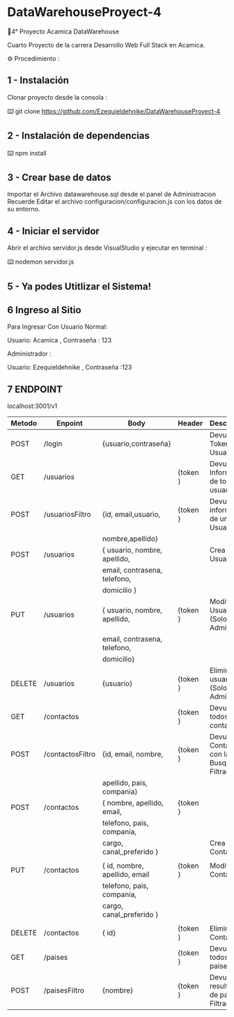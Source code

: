 # DataWarehouseProyect-4
 
🔧4° Proyecto Acamica DataWarehouse

Cuarto Proyecto de la carrera Desarrollo Web Full Stack en Acamica.

⚙️ Procedimiento :

## 1 - Instalación 

Clonar proyecto desde la consola :

⌨️ git clone https://github.com/Ezequieldehnike/DataWarehouseProyect-4

## 2 - Instalación de dependencias 

⌨️ npm install

## 3 - Crear base de datos 

Importar el Archivo datawarehouse.sql desde el panel de Administracion
Recuerde Editar el archivo configuracion/configuracion.js con los datos de su entorno.

## 4 - Iniciar el servidor 

Abrir el archivo servidor.js desde VisualStudio y ejecutar en terminal :

⌨️ nodemon servidor.js

## 5 - Ya podes Utitlizar el Sistema!

## 6 Ingreso al Sitio

Para Ingresar Con Usuario Normal:

Usuario: Acamica , Contraseña : 123

Administrador :

Usuario: Ezequieldehnike , Contraseña :123

## 7 ENDPOINT

localhost:3001/v1

| Metodo |       Enpoint      |           Body	        	|           Header	        	|                  Descripcion                           |
|--------|--------------------|-----------------------------|-------------------------------|--------------------------------------------------------|
|  POST  | /login             |{usuario,contraseña}		    |                   		    | Devuelve el Token del Usuario                          |
|   GET  | /usuarios          |                   		    |           {token }    		| Devuelve Informacion de todos los usuarios             |
|  POST  | /usuariosFiltro    |{id, email,usuario,   |           {token }    		| Devuelve informacion de un Usuario 					 |
|        |                    | nombre,apellido}  |                               |                                                        |
|  POST  | /usuarios          |{ usuario, nombre, apellido, |                   		    | Crea un Usuario                                        |
|		 |					  |	email, contrasena, telefono,|                   		    |                                                        |
|		 |					  | domicilio  }          		|                   		    |					                                     |
|   PUT  | /usuarios          |{ usuario, nombre, apellido, |           {token }    		| Modifica un Usuario                   (Solo Admin)     |
|        | 				      |	email, contrasena, telefono,|                   		    |                                                        |
|		 |					  | domicilio}          		|                   		    |                                                        |
| DELETE | /usuarios          |{usuario}    				|           {token }    		| Elimina un usuario                    (Solo Admin)     |
|   GET  | /contactos         |                      	    |           {token }       	    | Devuelve todos los contactos                           |
|  POST  | /contactosFiltro   | {id, email, nombre,   |           {token }            | Devuelve el Contacto con la Busqueda Filtrada          |
|        |                    |apellido, pais, compania}|     	                        |                                                        |
|  POST  | /contactos         |{ nombre, apellido, email,   |           {token }            |                                                        |
|        |                    | telefono, pais, compania,   |                               |                                                        |
|        |                    | cargo, canal_preferido }    |                        		| Crea un Contacto                                       |
|		 |					  |                             |                   		    |                                                        |
|  PUT   | /contactos         |{ id, nombre, apellido, email|           {token }            |  Modifica un Contacto                                  |
|        |                    | telefono, pais, compania,   |                               |                                                        |
|        |                    | cargo, canal_preferido }    |                        		|                                                        |
|		 |					  |                             |                   		    |                                                        |
| DELETE | /contactos         |{ id}                        |           {token }    		| Elimina un Contacto                                    |
|   GET  | /paises            |                      	    |           {token }       	    | Devuelve todos los paises                              |
|   POST | /paisesFiltro      | {nombre}              	    |           {token }       	    | Devuelve el resultado de paises Filtrado               |


